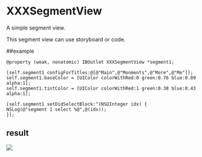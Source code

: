 # XXXSegmentView
A simple segment view.

This segment view can use storyboard or code.

##example 

```objc
@property (weak, nonatomic) IBOutlet XXXSegmentView *segment1;

[self.segment1 configForTitles:@[@"Main",@"Monments",@"More",@"Me"]];
self.segment1.baseColor = [UIColor colorWithRed:0 green:0.76 blue:0.89 alpha:1];
self.segment1.tintColor = [UIColor colorWithRed:1 green:0.38 blue:0.43 alpha:1];

[self.segment1 setDidSelectBlock:^(NSUInteger idx) {
NSLog(@"segment 1 select %@",@(idx));
}];
```

## result

![](https://raw.githubusercontent.com/zsy78191/XXXSegmentView/master/XXXSementView.gif)

